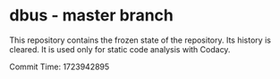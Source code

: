 # dbus - master branch

This repository contains the frozen state of the repository.
Its history is cleared. It is used only for static code
analysis with Codacy.

Commit Time: 1723942895